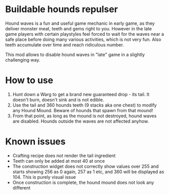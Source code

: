 # Buildable hounds repulser

Hound waves is a fun and useful game mechanic in early game, as they deliver monster meat, teeth and gems right to you. However in the late game players with certain playstyles feel forced to wait for the waves near a safe place before doing many various activities, which is not very fun. Also teeth accumulate over time and reach ridiculous number.

This mod allows to disable hound waves in "late" game in a slightly challenging way.

# How to use

1. Hunt down a Warg to get a brand new guaranteed drop - its tail. It doesn't burn, doesn't sink and is not edible.  
2. Use the tail and 360 hounds teeth (9 stacks aka one chest) to modify any Hound Mound. Beware of hounds that spawn from that mound!  
3. From that point, as long as the mound is not destroyed, hound waves are disabled. Hounds outside the waves are not affected anyhow.  

# Known issues

* Crafting recipe does not render the tail ingredient
* Teeth can only be added at most 40 at once
* The construction widget does not correctly show values over 255 and starts showing 256 as 0 again, 257 as 1 etc, and 360 will be displayed as 104. This is purely visual issue
* Once construction is complete, the hound mound does not look any different
